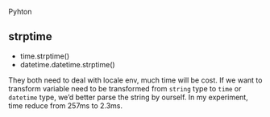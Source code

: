 Pyhton







## strptime

* time.strptime()
* datetime.datetime.strptime()

They both need to deal with locale env, much time will be cost.
If we want to transform variable need to be transformed from `string` type to `time` or `datetime` type, we’d better parse the string by ourself.
In my experiment, time reduce from 257ms to 2.3ms.



